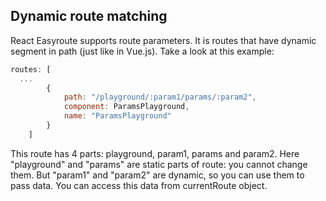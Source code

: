 ## Dynamic route matching

React Easyroute supports route parameters. It is routes 
that have dynamic segment in path (just like in Vue.js). 
Take a look at this example:

```javascript
routes: [
  ...
		{
			path: "/playground/:param1/params/:param2",
			component: ParamsPlayground,
			name: "ParamsPlayground"
		}
	]
```
This route has 4 parts: playground, param1, params 
and param2. Here "playground" and "params" 
are static parts of route: you cannot change them. 
But "param1" and "param2" are dynamic, so you can use 
them to pass data. You can access this data from 
currentRoute object.

